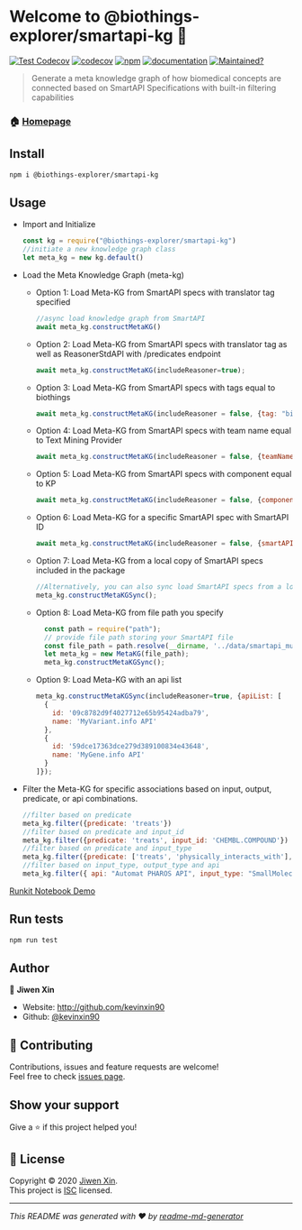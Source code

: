 # Welcome to @biothings-explorer/smartapi-kg 👋

[![Test Codecov](https://github.com/biothings/smartapi-kg.js/actions/workflows/test_cov.yml/badge.svg)](https://github.com/biothings/smartapi-kg.js/actions/workflows/test_cov.yml)
[![codecov](https://codecov.io/gh/biothings/smartapi-kg.js/branch/main/graph/badge.svg?token=61ROF3R6C4)](https://codecov.io/gh/biothings/smartapi-kg.js)
[![npm](https://img.shields.io/npm/v/@biothings-explorer/smartapi-kg.svg)](https://www.npmjs.com/package/@biothings-explorer/smartapi-kg)
[![documentation](https://img.shields.io/badge/documentation-yes-brightgreen.svg)](https://github.com/biothings/smartapi-kg.js#readme)
[![Maintained?](https://img.shields.io/badge/Maintained%3F-yes-green.svg)](https://github.com/biothings/smartapi-kg.js/graphs/commit-activity)


> Generate a meta knowledge graph of how biomedical concepts are connected based on SmartAPI Specifications with built-in filtering capabilities

### 🏠 [Homepage](https://github.com/biothings/smartapi-kg.js#readme)

## Install

```sh
npm i @biothings-explorer/smartapi-kg
```

## Usage

- Import and Initialize

    ```javascript
    const kg = require("@biothings-explorer/smartapi-kg")
    //initiate a new knowledge graph class
    let meta_kg = new kg.default()
    ```

- Load the Meta Knowledge Graph (meta-kg)

  - Option 1: Load Meta-KG from SmartAPI specs with translator tag specified

    ```javascript
    //async load knowledge graph from SmartAPI
    await meta_kg.constructMetaKG()
    ```

  - Option 2: Load Meta-KG from SmartAPI specs with translator tag as well as ReasonerStdAPI with /predicates endpoint

    ```javascript
    await meta_kg.constructMetaKG(includeReasoner=true);
    ```

  - Option 3: Load Meta-KG from SmartAPI specs with tags equal to biothings

    ```javascript
    await meta_kg.constructMetaKG(includeReasoner = false, {tag: "biothings"});
    ```

  - Option 4: Load Meta-KG from SmartAPI specs with team name equal to Text Mining Provider

    ```javascript
    await meta_kg.constructMetaKG(includeReasoner = false, {teamName: "Text Mining Provider"});
    ```

  - Option 5: Load Meta-KG from SmartAPI specs with component equal to KP

    ```javascript
    await meta_kg.constructMetaKG(includeReasoner = false, {component: "KP"});
    ```

  - Option 6: Load Meta-KG for a specific SmartAPI spec with SmartAPI ID

    ```javascript
    await meta_kg.constructMetaKG(includeReasoner = false, {smartAPIID: "5076f09382b38d56a77e376416b634ca"});
    ```

  - Option 7: Load Meta-KG from a local copy of SmartAPI specs included in the package

    ```javascript
    //Alternatively, you can also sync load SmartAPI specs from a local copy within the package
    meta_kg.constructMetaKGSync();
    ```

  - Option 8: Load Meta-KG from file path you specify

    ```javascript
      const path = require("path");
      // provide file path storing your SmartAPI file
      const file_path = path.resolve(__dirname, '../data/smartapi_multiomics_kp_query.json');
      let meta_kg = new MetaKG(file_path);
      meta_kg.constructMetaKGSync();
    ```

  - Option 9: Load Meta-KG with an api list
    ```javascript
    meta_kg.constructMetaKGSync(includeReasoner=true, {apiList: [
      {
        id: '09c8782d9f4027712e65b95424adba79',
        name: 'MyVariant.info API'
      },
      {
        id: '59dce17363dce279d389100834e43648',
        name: 'MyGene.info API'
      }
    ]});
    ```



- Filter the Meta-KG for specific associations based on input, output, predicate, or api combinations.

    ```javascript
    //filter based on predicate
    meta_kg.filter({predicate: 'treats'})
    //filter based on predicate and input_id
    meta_kg.filter({predicate: 'treats', input_id: 'CHEMBL.COMPOUND'})
    //filter based on predicate and input_type
    meta_kg.filter({predicate: ['treats', 'physically_interacts_with'], input_type: 'SmallMolecule'})
    //filter based on input_type, output_type and api
    meta_kg.filter({ api: "Automat PHAROS API", input_type: "SmallMolecule", output_type: "Gene" });

    ```

[Runkit Notebook Demo](https://runkit.com/kevinxin90/smartapi-kg-demo)

## Run tests

```sh
npm run test
```

## Author

👤 **Jiwen Xin**

* Website: http://github.com/kevinxin90
* Github: [@kevinxin90](https://github.com/kevinxin90)

## 🤝 Contributing

Contributions, issues and feature requests are welcome!<br />Feel free to check [issues page](https://github.com/biothings/smartapi-kg.js/issues).

## Show your support

Give a ⭐️ if this project helped you!

## 📝 License

Copyright © 2020 [Jiwen Xin](https://github.com/kevinxin90).<br />
This project is [ISC](https://github.com/biothings/smartapi-kg.js/blob/main/LICENSE) licensed.

***
_This README was generated with ❤️ by [readme-md-generator](https://github.com/kefranabg/readme-md-generator)_
